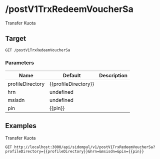 # /postV1TrxRedeemVoucherSa
Transfer Kuota


## Target
```
GET /postV1TrxRedeemVoucherSa
```

### Parameters
Name | Default | Description
--- | --- | ---
profileDirectory | {{profileDirectory}} | 
hrn | undefined | 
msisdn | undefined | 
pin | {{pin}} | 





## Examples
Transfer Kuota

```
GET http://localhost:3000/api/sidompul/v1/postV1TrxRedeemVoucherSa?profileDirectory={{profileDirectory}}&hrn=&msisdn=&pin={{pin}}


```

